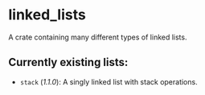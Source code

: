 # linked_lists
A crate containing many different types of linked lists.

## Currently existing lists:
- `stack` (*1.1.0*): A singly linked list with stack operations.
